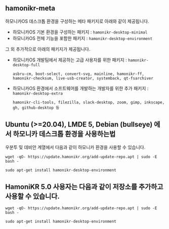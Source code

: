 ## hamonikr-meta

하모니카OS 데스크톱 환경을 구성하는 메타 패키지로 아래와 같이 제공됩니다.

- 하모니카OS 기본 환경을 구성하는 패키지 : `hamonikr-desktop-minimal`
- 하모니카OS 전체 기능을 포함한 패키지 : `hamonikr-desktop-environment`


그 외 추가적으로 아래의 패키지가 제공됩니다.

- 하모니카OS 개발팀에서 제공하는 고급 사용자를 위한 패키지 : `hamonikr-desktop-full`

    `asbru-cm, boot-select, convert-svg, mainline, hamonikr-ff, hamonikr-checksum, live-usb-creator, systemback, qt-fsarchiver`

- 하모니카OS 환경에서 소프트웨어를 개발하는 개발자를 위한 추가 패키지 : `hamonikr-desktop-extra`

    `hamonikr-cli-tools, filezilla, slack-desktop, zoom, gimp, inkscape, gh, github-desktop 등`


## Ubuntu (>=20.04), LMDE 5, Debian (bullseye) 에서 하모니카 데스크톱 환경을 사용하는법

우분투 및 데비안 계열에서 다음과 같이 하모니카 환경을 사용할 수 있습니다.

```
wget -qO- https://update.hamonikr.org/add-update-repo.apt | sudo -E bash -

sudo apt-get install hamonikr-desktop-environment

```


## HamoniKR 5.0 사용자는 다음과 같이 저장소를 추가하고 사용할 수 있습니다.
```
wget -qO- https://update.hamonikr.org/add-update-repo.apt | sudo -E bash -

sudo apt-get install hamonikr-desktop-environment

```




